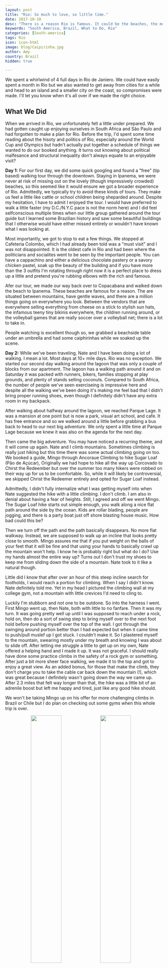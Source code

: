 ```yaml
---
layout: post
title: "Rio: So much to love, so little time."
date: 2017-10-10
desc: "There is a reason Rio is famous. It could be the beaches, the mountains, the tiny bikinis, or the amazing food and drinks. Regardless, four days was not long enough to soak it in adequately."
keywords: "South America, Brazil, What to Do, Rio"
categories: [South-america]
tags: Rio
icon: icon-html
image: blog/Caipirinha.jpg
author: Amy
country: Brazil
hidden: true

---
```


We spent a whirlwind of 4 full days in Rio de Janiero. We could have easily spent a month in Rio but we also wanted to get away from cities for a while and head to an island and a smaller city on the coast, so compromises were made. I'll let you know when it's all over if we made the right choice. 


## <i class="fa fa-check-square" aria-hidden="true" style="color:#2495C4;"></i>What We Did 

When we arrived in Rio, we unfortunately felt a little under prepared. We had gotten caught up enjoying ourselves in South Africa and São Paulo and had forgotten to make a plan for Rio. Before the trip, I'd spent some time reading about the hisoty and politics of Rio, especially around the World Cup and Olympics but hadn't actually put together a schedule of things we wanted to do our booked anything. It turns out knowing about political malfesance and structural inequality don't always equate to an enjoyable visit? 

**Day 1:** For our first day, we did some quick googling and found a "free" (tip based) walking tour through the downtown. Staying in Ipanema, we were never at risk of missing out on the lovely (though impressively crowded) beaches, so this seemed like it would ensure we got a broader experience of Rio. Admittedly, we typically try to avoid these kinds of tours. They make us feel a little like cattle or school children being sheparded around. Despite my hesitation, I have to admit I enjoyed the tour. I would have preferred to walk a little faster (my D.C./N.Y.C pace is not the norm here) and I did feel selfconscious multiple times when our little group gathered around the tour guide but I learned some Brazilian history and saw some beautiful buildings that I otherwise would have either missed entirely or wouldn't have known what I was looking at. 

Most importantly, we got to stop to eat a few things. We stopped at Cafeteria Colombo, which I had already been told was a "must visit" and I was not disappointed. It is the oldest cafe in Rio and had been where the politicians and socialites went to be seen by the important people. You can have a cappachino and either a delicious chocolate pastery or a savory chicken pastel, soak up the beauty of the building and if you have more than the 3 outfits I'm rotating through right now it is a perfect place to dress up a little and pretend you're rubbing elbows with the rich and famous. 

Afer our tour, we made our way back over to Copacabana and walked down the beach to Ipanema. These beaches are famous for a reason. The are situated between mountains, have gentle waves, and there are a million things going on everywhere you look. Between the vendors that are everywhere selling everything from cheese on a stick to stylish sun hats, the infamous teeny tiny bikinis everywhere, the children running around, or the volleyball games that are really soccer over a volleyball net; there is a lot to take in. 

People watching is excellent though so, we grabbed a beachside table under an umbrella and had some caiphirinhas while we soaked up the scene. 

**Day 2:** While we've been traveling, Nate and I have been doing a lot of walking. I mean a lot. Most days at 10+ mile days. Rio was no exception. We started our second day walking around the lagoon that was only a couple of blocks from our apartment. The lagoon has a walking path around it and on Saturday it was packed with runners, bikers, families stopping at play grounds, and plenty of stands selling coconuts. Compared to South Africa, the number of people we've seen exerciseing is impressive here and despite all the walking we've been doing it's making me feel bad that I didn't bring proper running shoes, even though I definitely didn't have any extra room in my backpack. 

After walking about halfway around the lagoon, we reached Parque Lage. It was a mansion at one point but is now a park, visual art school, and cafe. It has free entrance and so we walked around a little before grabbing a bus back to head to our next big adventure. We only spent a little time at Parque Lage because we knew it was also on the agenda for the next day. 

Then came the big adventure. You may have noticed a recurring theme, and it will come up again. Nate and I climb mountains. Sometimes climbing is really just hiking but this time there was some actual climbing going on too. We booked a guide, Mingo through Ancoraue Climbing to hike Sugar Loaf (Pão de Açúcar), Originally we had hope to hike all the way up Corcovado to Chirst the Redeember but over the summer too many hikers were robbed on their way up for us to be comfortable. So, while it will likely be controversial, we skipped Christ the Redeemer entirely and opted for Sugar Loaf instead. 

Admittedly, I didn't fully internalize what I was getting myself into when Nate suggested the hike with a little climbing. I don't climb. I am also in denial about having a fear of heights. Still, I agreed and off we went Mingo. The Sugar Loaf hike starts out simple enough, you walk along a nice flat path around the side by the ocean. Kids are rollar blading, people are jogging, and there is a party boat just off shore blasting house music. How bad could this be?

Then we turn off the path and the path basically disappears. No more flat walkway. Instead, we are supposed to walk up an incline that looks pretty close to smooth. Mingo assures me that if you put weight on the balls of your feet that it will be fine and that using your hands to basically crawl up the mountain won't help. I know he is probably right but what do I do? Use my hands almost the entire way up? Turns out I don't trust my shoes to keep me from sliding down the side of a mountain. Nate took to it like a natural though.

Little did I know that after over an hour of this steep incline search for footholds, I would reach a portion for climbing. When I say I didn't know. Nate definitely told me. Yet in my head I pictured the climbing wall at my college gym, not a mountain with little crevices I'd need to cling to. 

Luckily I'm stubborn and not one to be outdone. So into the harness I went. First Mingo went up, then Nate, both with little to no fanfare. Then it was my turn. It was going pretty well up until I was supposed to reach under a rock, hold on, then do a sort of swing step to bring myself over to the next foot hold before pushing myself over the top of the wall. I got through the swinging around portion better than I had expected but when it came time to push/pull muslef up I got stuck. I couldn't make it. So I plastered myself to the mountain, swearing mostly under my breath and knowing I was about to slide off. After letting me struggle a little to get up on my own, Nate offered a helping hand and I made it up. It was not graceful. I should really have done some practice climbs in the safety of a rock gym or something.  After just a bit more sheer face walking, we made it to the top and got to enjoy a great view. As an added bonus, for those that make the climb, they don't charge you to take the cable car back down the mountain (!), which was great because I definitely wasn't going down the way we came up. After 2.3 miles that felt way longer than that, the hike was a little bit of an adrenile boost but left me happy and tired, just like any good hike should. 

We won't be taking Mingo up on his offer for more challenging climbs in Brazil or Chile but I do plan on checking out some gyms when this whole trip is over. 


<div style="text-align: center; max-width: calc(100% - 20px);"><a href="/static/assets/img/blog/Mercado.jpg" target="_blank"><img src="/static/assets/img/blog/Mercado.jpg" width="45%"></a> <a href="/static/assets/img/blog/MeatMonster.jpg" target="_blank"><img src="/static/assets/img/blog/MeatMonster.jpg" width="45%"></a><p><i>The monster mortadella sandwich from Bar do Mané was a highlight of the Mercado Municipal visit.</i></p></div>


<div style="text-align: center; max-width: calc(100% - 20px);"><a href="/static/assets/img/blog/SeCathedral.jpg" target="_blank"><img src="/static/assets/img/blog/SeCathedral.jpg" width="45%"></a> <a href="/static/assets/img/blog/SPUrbanJungle.jpg" target="_blank"><img src="/
static/assets/img/blog/SPUrbanJungle.jpg" width="45%"></a><p><i>The first image is Catedral da Sé. The second image Tenente Siquera Campos Park.</i></p></div>

**Day 3:** Botantical garden and Parque Lage, Nate's birthday dinner

<div style="text-align: center; max-width: calc(100% - 20px);"><a href="/static/assets/img/blog/GGirls.JPG" target="_blank"><img src="/static/assets/img/blog/GGirls.JPG" width="45%"></a> <a href="/static/assets/img/blog/GGWhiteBread.jpg" target="_blank"><img src="/
static/assets/img/blog/GGWhiteBread.jpg" width="45%"></a></div>


<div style="text-align: center; max-width: calc(100% - 20px);"><a href="/static/assets/img/blog/PlantRoom.jpg" target="_blank"><img src="/static/assets/img/blog/PlantRoom.jpg" width="45%"></a> <a href="/static/assets/img/blog/CatArt.jpg" target="_blank"><img src="/static/assets/img/blog/CatArt.jpg" width="45%"></a><p><i>The first image is not a jungle, nor a park, but an exhibit at the MAM. The second image is a piece at the MAC and it's a purring, touchable, cat.</i></p></div>

**Day 4:** Eat Rio food tour

<div style="text-align: center; max-width: calc(100% - 20px);"><a href="/static/assets/img/blog/SPSkyline.jpg" target="_blank"><img src="/static/assets/img/blog/SPSkyline.jpg" width="45%"></a> <a href="/static/assets/img/blog/Liberdade.jpg" target="_blank"><img src="/static/assets/img/blog/Liberdade.jpg" width="45%"></a></div>


**Day 5:** We took a van to a boat to Illha Grande. 

## <i class="fa fa-check-square" aria-hidden="true" style="color:#2495C4;"></i>How We Did with Our Budget

OUr budget for Rio was the same as for São Paulo, We budgeted as much as $85 dollars a night for accomodations but we were able to find a apartment in  Ipanema with a full kitchen for only $59 a night. The apartment wasn't anything special but the location was great and it had everything we needed. 

We also budgeted $15 dollars per day per person for food and $15 dollars per day per person for entertainment. However, for Nate's birthday we ended up with a little extra-budget funding that allowed us to have a nicer dinner out and do a food tour that otherwise would have blown-up our budget. Still, we kept to our usual habit of making 2 meals a day at the AirBnB to save money, with the exception of our food tour day, and ended up coming in at an average of $49 a day for the two of us (out of $60 a day that we budgeted). This did not include our amazing food tour but included our guided hike/climb up Sugar Loaf. 

We almost exlcusively took public transporation. The subway system is very easy to use, clean, and the announcements are also made in English. In a sad bit of genius, there is also a women only car on the subway for rush our commutes. Is it sad that it is necessary? Yes. Would I ride in it every single day if I lived here? Yes. 